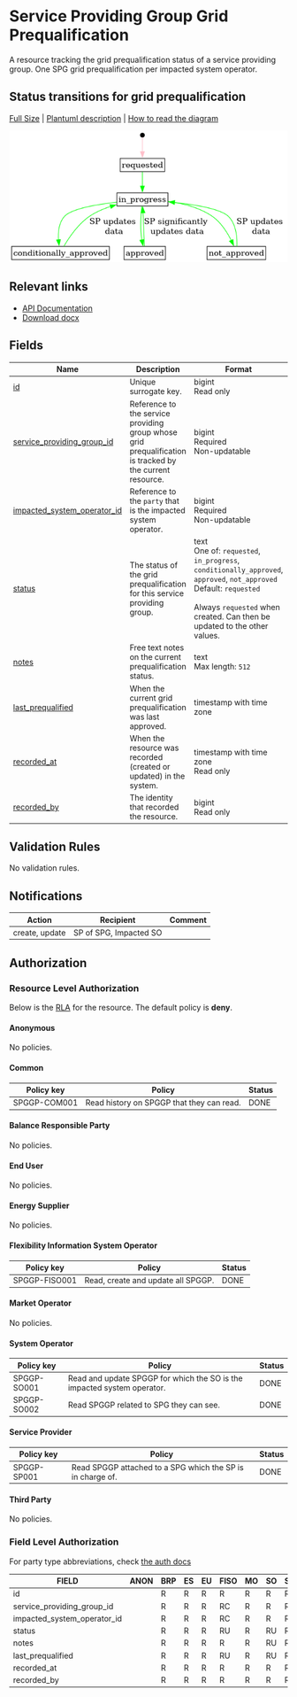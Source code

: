 # Service Providing Group Grid Prequalification

A resource tracking the grid prequalification status of a service providing
group. One SPG grid prequalification per impacted system operator.

## Status transitions for grid prequalification

[Full Size](../diagrams/service_providing_group_prequalification_status.png)
|
[Plantuml description](../diagrams/service_providing_group_prequalification_status.plantuml)
|
[How to read the diagram](./index.md#status)

![Service Providing Group prequalification](../diagrams/service_providing_group_prequalification_status.png)

## Relevant links

* [API Documentation](https://elhub.github.io/flex-information-system/api/v0/#/operations/list_service_providing_group_grid_prequalification)
* [Download docx](../download/service_providing_group_grid_prequalification.docx)

## Fields

| Name                                                                                                                  | Description                                                                                              | Format                                                                                                                                                                                                        | Reference                                                         |
|-----------------------------------------------------------------------------------------------------------------------|----------------------------------------------------------------------------------------------------------|---------------------------------------------------------------------------------------------------------------------------------------------------------------------------------------------------------------|-------------------------------------------------------------------|
| <a name="field-id" href="#field-id">id</a>                                                                            | Unique surrogate key.                                                                                    | bigint<br/>Read only                                                                                                                                                                                          |                                                                   |
| <a name="field-service_providing_group_id" href="#field-service_providing_group_id">service_providing_group_id</a>    | Reference to the service providing group whose grid prequalification is tracked by the current resource. | bigint<br/>Required<br/>Non-updatable                                                                                                                                                                         | [service_providing_group.id](service_providing_group.md#field-id) |
| <a name="field-impacted_system_operator_id" href="#field-impacted_system_operator_id">impacted_system_operator_id</a> | Reference to the `party` that is the impacted system operator.                                           | bigint<br/>Required<br/>Non-updatable                                                                                                                                                                         | [party.id](party.md#field-id)                                     |
| <a name="field-status" href="#field-status">status</a>                                                                | The status of the grid prequalification for this service providing group.                                | text<br/>One of: `requested`, `in_progress`, `conditionally_approved`, `approved`, `not_approved`<br/>Default: `requested`<br/><br/>Always `requested` when created. Can then be updated to the other values. |                                                                   |
| <a name="field-notes" href="#field-notes">notes</a>                                                                   | Free text notes on the current prequalification status.                                                  | text<br/>Max length: `512`                                                                                                                                                                                    |                                                                   |
| <a name="field-last_prequalified" href="#field-last_prequalified">last_prequalified</a>                               | When the current grid prequalification was last approved.                                                | timestamp with time zone                                                                                                                                                                                      |                                                                   |
| <a name="field-recorded_at" href="#field-recorded_at">recorded_at</a>                                                 | When the resource was recorded (created or updated) in the system.                                       | timestamp with time zone<br/>Read only                                                                                                                                                                        |                                                                   |
| <a name="field-recorded_by" href="#field-recorded_by">recorded_by</a>                                                 | The identity that recorded the resource.                                                                 | bigint<br/>Read only                                                                                                                                                                                          |                                                                   |

## Validation Rules

No validation rules.

## Notifications

| Action         | Recipient              | Comment |
|----------------|------------------------|---------|
| create, update | SP of SPG, Impacted SO |         |

## Authorization

### Resource Level Authorization

Below is the [RLA](../technical/auth.md#resource-level-authorization-rla) for the
resource. The default policy is **deny**.

#### Anonymous

No policies.

#### Common

| Policy key   | Policy                                    | Status |
|--------------|-------------------------------------------|--------|
| SPGGP-COM001 | Read history on SPGGP that they can read. | DONE   |

#### Balance Responsible Party

No policies.

#### End User

No policies.

#### Energy Supplier

No policies.

#### Flexibility Information System Operator

| Policy key    | Policy                             | Status |
|---------------|------------------------------------|--------|
| SPGGP-FISO001 | Read, create and update all SPGGP. | DONE   |

#### Market Operator

No policies.

#### System Operator

| Policy key  | Policy                                                                  | Status |
|-------------|-------------------------------------------------------------------------|--------|
| SPGGP-SO001 | Read and update SPGGP for which the SO is the impacted system operator. | DONE   |
| SPGGP-SO002 | Read SPGGP related to SPG they can see.                                 | DONE   |

#### Service Provider

| Policy key  | Policy                                                     | Status |
|-------------|------------------------------------------------------------|--------|
| SPGGP-SP001 | Read SPGGP attached to a SPG which the SP is in charge of. | DONE   |

#### Third Party

No policies.

### Field Level Authorization

For party type abbreviations, check [the auth docs](../technical/auth.md#party-market-actors)

| FIELD                       | ANON | BRP | ES | EU | FISO | MO | SO | SP | TP |
|-----------------------------|------|-----|----|----|------|----|----|----|----|
| id                          |      | R   | R  | R  | R    | R  | R  | R  | R  |
| service_providing_group_id  |      | R   | R  | R  | RC   | R  | R  | R  | R  |
| impacted_system_operator_id |      | R   | R  | R  | RC   | R  | R  | R  | R  |
| status                      |      | R   | R  | R  | RU   | R  | RU | R  | R  |
| notes                       |      | R   | R  | R  | R    | R  | RU | R  | R  |
| last_prequalified           |      | R   | R  | R  | RU   | R  | RU | R  | R  |
| recorded_at                 |      | R   | R  | R  | R    | R  | R  | R  | R  |
| recorded_by                 |      | R   | R  | R  | R    | R  | R  | R  | R  |
